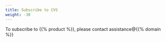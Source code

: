 ```yaml
---
title: Subscribe to CVS
weight: -30
---
```

To subscribe to {{% product %}}, please contact assistance@{{% domain %}}
